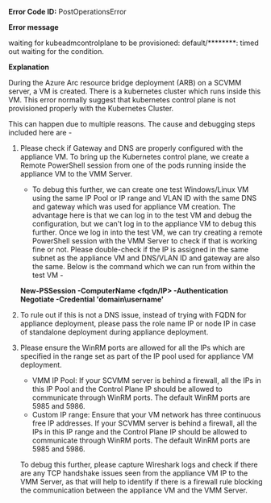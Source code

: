 **Error Code ID:** PostOperationsError

**Error message**

 waiting for kubeadmcontrolplane to be provisioned: default/********: timed out waiting for the condition.

**Explanation**

During the Azure Arc resource bridge deployment (ARB) on a SCVMM server, a VM is created. There is a kubernetes cluster which runs inside this VM. This error normally suggest that kubernetes control plane is not provisioned properly with the Kubernetes Cluster.

This can happen due to multiple reasons. The cause and debugging steps included here are -

1) Please check if Gateway and DNS are properly configured with the appliance VM. To bring up the Kubernetes control plane, we create a Remote PowerShell session from one of the pods running inside the appliance VM to the VMM Server.
   - To debug this further, we can create one test Windows/Linux VM using the same IP Pool or IP range and VLAN ID with the same DNS and gateway which was used for appliance VM creation. The advantage here is that we can log in to the test VM and debug the configuration, but we can't log in to the appliance VM to debug this further. Once we log in into the test VM, we can try creating a remote PowerShell session with the VMM Server to check if that is working fine or not. Please double-check if the IP is assigned in the same subnet as the appliance VM and DNS/VLAN ID and gateway are also the same. Below is the command which we can run from within the test VM -

   **New-PSSession -ComputerName <fqdn/IP> -Authentication Negotiate -Credential 'domain\username'**

2) To rule out if this is not a DNS issue, instead of trying with FQDN for appliance deployment, please pass the role name IP or node IP in case of standalone deployment during appliance deployment. 

3) Please ensure the WinRM ports are allowed for all the IPs which are specified in the range set as part of the IP pool used for appliance VM deployment.

   - VMM IP Pool: If your SCVMM server is behind a firewall, all the IPs in this IP Pool and the Control Plane IP should be allowed to communicate through WinRM ports. The default WinRM ports are 5985 and 5986.
   - Custom IP range: Ensure that your VM network has three continuous free IP addresses. If your SCVMM server is behind a firewall, all the IPs in this IP range and the Control Plane IP should be allowed to communicate through WinRM ports. The default WinRM ports are 5985 and 5986. 

   
   To debug this further, please capture Wireshark logs and check if there are any TCP handshake issues seen from the appliance VM IP to the VMM Server, as that will help to identify if there is a firewall rule blocking the communication between the appliance VM and the VMM Server.